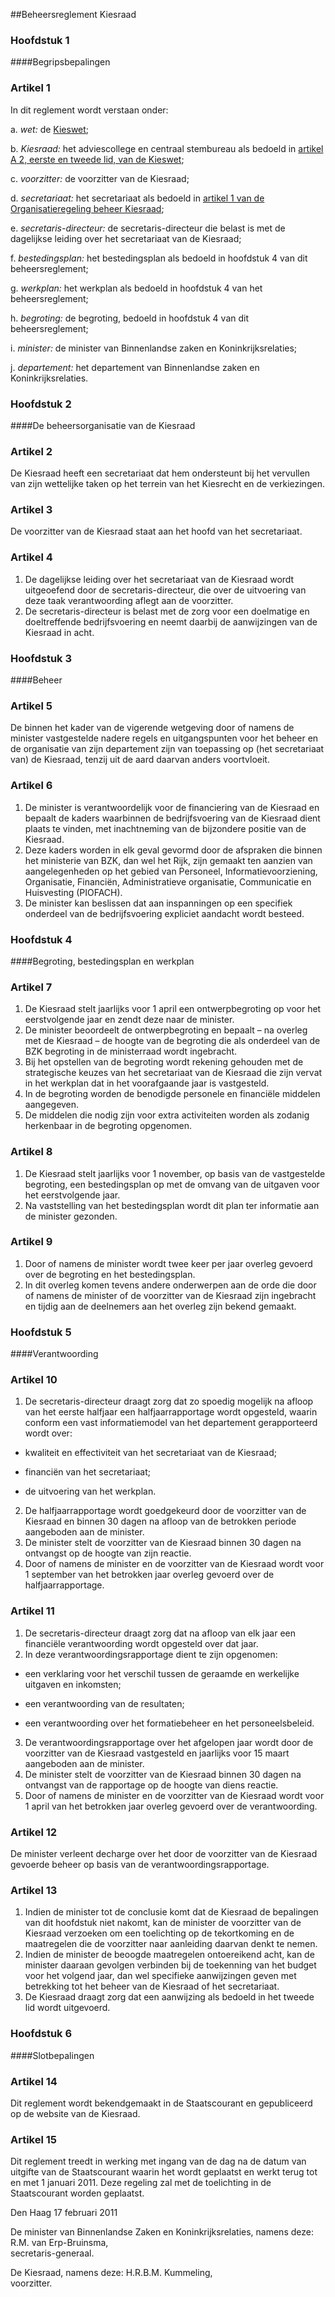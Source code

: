 <meta http-equiv='Content-Type' content='text/html; charset=utf-8' />

##Beheersreglement Kiesraad

### Hoofdstuk  1  

####Begripsbepalingen

### Artikel  1  

In dit reglement wordt verstaan onder: 

a.  *wet:* de [Kieswet](../../../../wet/kieswet/BWBR0004627/README.md);  

b.  *Kiesraad:* het adviescollege en centraal stembureau als bedoeld in [artikel A 2, eerste en tweede lid, van de Kieswet](../../../../wet/kieswet/BWBR0004627/README.md);  

c.  *voorzitter:* de voorzitter van de Kiesraad;  

d.  *secretariaat:* het secretariaat als bedoeld in [artikel 1 van de Organisatieregeling beheer Kiesraad](../../../../ministeriele-regeling/organisatieregeling/beheer/kiesraad/BWBR0029711/README.md);  

e.  *secretaris-directeur:* de secretaris-directeur die belast is met de dagelijkse leiding over het secretariaat van de Kiesraad;  

f.  *bestedingsplan:* het bestedingsplan als bedoeld in hoofdstuk 4 van dit beheersreglement;  

g.  *werkplan:* het werkplan als bedoeld in hoofdstuk 4 van het beheersreglement;  

h.  *begroting:* de begroting, bedoeld in hoofdstuk 4 van dit beheersreglement;  

i.  *minister:* de minister van Binnenlandse zaken en Koninkrijksrelaties;  

j.  *departement:* het departement van Binnenlandse zaken en Koninkrijksrelaties.   

### Hoofdstuk  2  

####De beheersorganisatie van de Kiesraad

### Artikel  2  

De Kiesraad heeft een secretariaat dat hem ondersteunt bij het vervullen van zijn wettelijke taken op het terrein van het Kiesrecht en de verkiezingen. 

### Artikel  3  

De voorzitter van de Kiesraad staat aan het hoofd van het secretariaat. 

### Artikel  4  

1.  De dagelijkse leiding over het secretariaat van de Kiesraad wordt uitgeoefend door de secretaris-directeur, die over de uitvoering van deze taak verantwoording aflegt aan de voorzitter.   
2.  De secretaris-directeur is belast met de zorg voor een doelmatige en doeltreffende bedrijfsvoering en neemt daarbij de aanwijzingen van de Kiesraad in acht.  

### Hoofdstuk  3  

####Beheer

### Artikel  5  

De binnen het kader van de vigerende wetgeving door of namens de minister vastgestelde nadere regels en uitgangspunten voor het beheer en de organisatie van zijn departement zijn van toepassing op (het secretariaat van) de Kiesraad, tenzij uit de aard daarvan anders voortvloeit. 

### Artikel  6  

1.  De minister is verantwoordelijk voor de financiering van de Kiesraad en bepaalt de kaders waarbinnen de bedrijfsvoering van de Kiesraad dient plaats te vinden, met inachtneming van de bijzondere positie van de Kiesraad.   
2.  Deze kaders worden in elk geval gevormd door de afspraken die binnen het ministerie van BZK, dan wel het Rijk, zijn gemaakt ten aanzien van aangelegenheden op het gebied van Personeel, Informatievoorziening, Organisatie, Financiën, Administratieve organisatie, Communicatie en Huisvesting (PIOFACH).   
3.  De minister kan beslissen dat aan inspanningen op een specifiek onderdeel van de bedrijfsvoering expliciet aandacht wordt besteed.  

### Hoofdstuk  4  

####Begroting, bestedingsplan en werkplan

### Artikel  7  

1.  De Kiesraad stelt jaarlijks voor 1 april een ontwerpbegroting op voor het eerstvolgende jaar en zendt deze naar de minister.   
2.  De minister beoordeelt de ontwerpbegroting en bepaalt – na overleg met de Kiesraad – de hoogte van de begroting die als onderdeel van de BZK begroting in de ministerraad wordt ingebracht.   
3.  Bij het opstellen van de begroting wordt rekening gehouden met de strategische keuzes van het secretariaat van de Kiesraad die zijn vervat in het werkplan dat in het voorafgaande jaar is vastgesteld.   
4.  In de begroting worden de benodigde personele en financiële middelen aangegeven.   
5.  De middelen die nodig zijn voor extra activiteiten worden als zodanig herkenbaar in de begroting opgenomen.  

### Artikel  8  

1.  De Kiesraad stelt jaarlijks voor 1 november, op basis van de vastgestelde begroting, een bestedingsplan op met de omvang van de uitgaven voor het eerstvolgende jaar.   
2.  Na vaststelling van het bestedingsplan wordt dit plan ter informatie aan de minister gezonden.  

### Artikel  9  

1.  Door of namens de minister wordt twee keer per jaar overleg gevoerd over de begroting en het bestedingsplan.   
2.  In dit overleg komen tevens andere onderwerpen aan de orde die door of namens de minister of de voorzitter van de Kiesraad zijn ingebracht en tijdig aan de deelnemers aan het overleg zijn bekend gemaakt.  

### Hoofdstuk  5  

####Verantwoording

### Artikel  10  

1.  De secretaris-directeur draagt zorg dat zo spoedig mogelijk na afloop van het eerste halfjaar een halfjaarrapportage wordt opgesteld, waarin conform een vast informatiemodel van het departement gerapporteerd wordt over: 

* kwaliteit en effectiviteit van het secretariaat van de Kiesraad;  

* financiën van het secretariaat;  

* de uitvoering van het werkplan.     
2.  De halfjaarrapportage wordt goedgekeurd door de voorzitter van de Kiesraad en binnen 30 dagen na afloop van de betrokken periode aangeboden aan de minister.   
3.  De minister stelt de voorzitter van de Kiesraad binnen 30 dagen na ontvangst op de hoogte van zijn reactie.   
4.  Door of namens de minister en de voorzitter van de Kiesraad wordt voor 1 september van het betrokken jaar overleg gevoerd over de halfjaarrapportage.  

### Artikel  11  

1.  De secretaris-directeur draagt zorg dat na afloop van elk jaar een financiële verantwoording wordt opgesteld over dat jaar.   
2.  In deze verantwoordingsrapportage dient te zijn opgenomen: 

* een verklaring voor het verschil tussen de geraamde en werkelijke uitgaven en inkomsten;  

* een verantwoording van de resultaten;  

* een verantwoording over het formatiebeheer en het personeelsbeleid.     
3.  De verantwoordingsrapportage over het afgelopen jaar wordt door de voorzitter van de Kiesraad vastgesteld en jaarlijks voor 15 maart aangeboden aan de minister.   
4.  De minister stelt de voorzitter van de Kiesraad binnen 30 dagen na ontvangst van de rapportage op de hoogte van diens reactie.   
5.  Door of namens de minister en de voorzitter van de Kiesraad wordt voor 1 april van het betrokken jaar overleg gevoerd over de verantwoording.  

### Artikel  12  

De minister verleent decharge over het door de voorzitter van de Kiesraad gevoerde beheer op basis van de verantwoordingsrapportage. 

### Artikel  13  

1.  Indien de minister tot de conclusie komt dat de Kiesraad de bepalingen van dit hoofdstuk niet nakomt, kan de minister de voorzitter van de Kiesraad verzoeken om een toelichting op de tekortkoming en de maatregelen die de voorzitter naar aanleiding daarvan denkt te nemen.   
2.  Indien de minister de beoogde maatregelen ontoereikend acht, kan de minister daaraan gevolgen verbinden bij de toekenning van het budget voor het volgend jaar, dan wel specifieke aanwijzingen geven met betrekking tot het beheer van de Kiesraad of het secretariaat.   
3.  De Kiesraad draagt zorg dat een aanwijzing als bedoeld in het tweede lid wordt uitgevoerd.  

### Hoofdstuk  6  

####Slotbepalingen

### Artikel  14  

Dit reglement wordt bekendgemaakt in de Staatscourant en gepubliceerd op de website van de Kiesraad. 

### Artikel  15  

Dit reglement treedt in werking met ingang van de dag na de datum van uitgifte van de Staatscourant waarin het wordt geplaatst en werkt terug tot en met 1 januari 2011. 
Deze regeling zal met de toelichting in de Staatscourant worden geplaatst.   

Den Haag 
17 februari 2011   

De 
minister van Binnenlandse Zaken en Koninkrijksrelaties, namens deze: 
R.M. van Erp-Bruinsma,  
secretaris-generaal.  

De Kiesraad, namens deze: 
H.R.B.M. Kummeling,  
voorzitter.   
